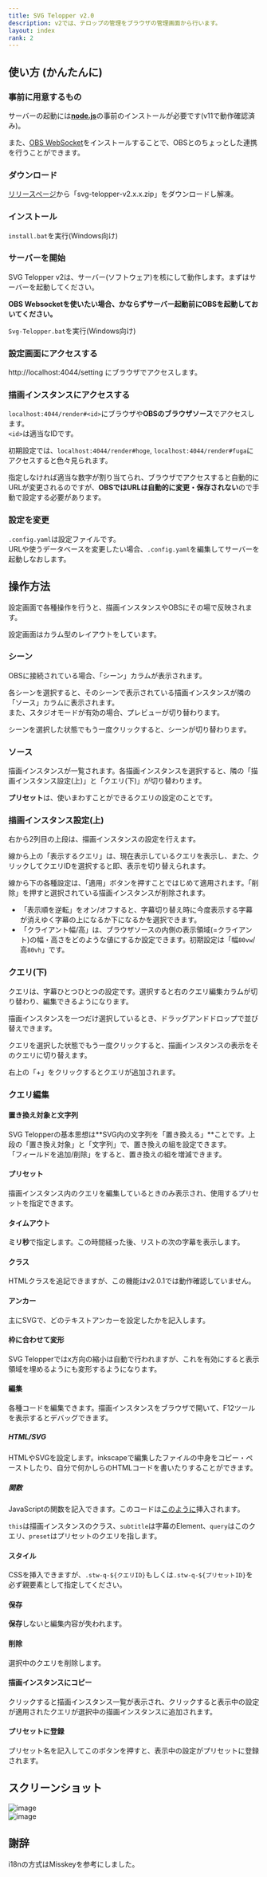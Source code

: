 ```yaml
---
title: SVG Telopper v2.0
description: v2では、テロップの管理をブラウザの管理画面から行います。
layout: index
rank: 2
---
```



## 使い方 (かんたんに)
### 事前に用意するもの
サーバーの起動には[**node.js**](https://nodejs.org/ja/)の事前のインストールが必要です(v11で動作確認済み)。

また、[OBS WebSocket](https://github.com/Palakis/obs-websocket/releases/tag/4.4.0)をインストールすることで、OBSとのちょっとした連携を行うことができます。

### ダウンロード
[リリースページ](https://github.com/tamaina/svg-telopper/releases)から「svg-telopper-v2.x.x.zip」をダウンロードし解凍。

### インストール
`install.bat`を実行(Windows向け)

### サーバーを開始
SVG Telopper v2は、サーバー(ソフトウェア)を核にして動作します。まずはサーバーを起動してください。

**OBS Websocketを使いたい場合、かならずサーバー起動前にOBSを起動しておいてください。**

`Svg-Telopper.bat`を実行(Windows向け)

### 設定画面にアクセスする
http://localhost:4044/setting にブラウザでアクセスします。

### 描画インスタンスにアクセスする
`localhost:4044/render#<id>`にブラウザや**OBSのブラウザソース**でアクセスします。  
`<id>`は適当なIDです。

初期設定では、`localhost:4044/render#hoge`, `localhost:4044/render#fuga`にアクセスすると色々見られます。

指定しなければ適当な数字が割り当てられ、ブラウザでアクセスすると自動的にURLが変更されるのですが、**OBSではURLは自動的に変更・保存されない**ので手動で設定する必要があります。

### 設定を変更
`.config.yaml`は設定ファイルです。  
URLや使うデータベースを変更したい場合、`.config.yaml`を編集してサーバーを起動しなおします。

## 操作方法
設定画面で各種操作を行うと、描画インスタンスやOBSにその場で反映されます。

設定画面はカラム型のレイアウトをしています。

### シーン
OBSに接続されている場合、「シーン」カラムが表示されます。

各シーンを選択すると、そのシーンで表示されている描画インスタンスが隣の「ソース」カラムに表示されます。  
また、スタジオモードが有効の場合、プレビューが切り替わります。

シーンを選択した状態でもう一度クリックすると、シーンが切り替わります。

### ソース
描画インスタンスが一覧されます。各描画インスタンスを選択すると、隣の「描画インスタンス設定(上)」と「クエリ(下)」が切り替わります。

**プリセット**は、使いまわすことができるクエリの設定のことです。

### 描画インスタンス設定(上)
右から2列目の上段は、描画インスタンスの設定を行えます。

線から上の「表示するクエリ」は、現在表示しているクエリを表示し、また、クリックしてクエリIDを選択すると即、表示を切り替えられます。

線から下の各種設定は、「適用」ボタンを押すことではじめて適用されます。「削除」を押すと選択されている描画インスタンスが削除されます。

- 「表示順を逆転」をオン/オフすると、字幕切り替え時に今度表示する字幕が消えゆく字幕の上になるか下になるかを選択できます。
- 「クライアント幅/高」は、ブラウザソースの内側の表示領域(=クライアント)の幅・高さをどのような値にするか設定できます。初期設定は「幅`80vw`/高`80vh`」です。

### クエリ(下)
クエリは、字幕ひとつひとつの設定です。選択すると右のクエリ編集カラムが切り替わり、編集できるようになります。

描画インスタンスを一つだけ選択しているとき、ドラッグアンドドロップで並び替えできます。

クエリを選択した状態でもう一度クリックすると、描画インスタンスの表示をそのクエリに切り替えます。

右上の「+」をクリックするとクエリが追加されます。

### クエリ編集
#### 置き換え対象と文字列
SVG Telopperの基本思想は**SVG内の文字列を「置き換える」**ことです。上段の「置き換え対象」と「文字列」で、置き換えの組を設定できます。  
「フィールドを追加/削除」をすると、置き換えの組を増減できます。

#### プリセット
描画インスタンス内のクエリを編集しているときのみ表示され、使用するプリセットを指定できます。

#### タイムアウト
**ミリ秒**で指定します。この時間経った後、リストの次の字幕を表示します。

#### クラス
HTMLクラスを追記できますが、この機能はv2.0.1では動作確認していません。

#### アンカー
主にSVGで、どのテキストアンカーを設定したかを記入します。

#### 枠に合わせて変形
SVG Telopperではx方向の縮小は自動で行われますが、これを有効にすると表示領域を埋めるようにも変形するようになります。

#### 編集
各種コードを編集できます。描画インスタンスをブラウザで開いて、F12ツールを表示するとデバッグできます。

##### HTML/SVG
HTMLやSVGを設定します。inkscapeで編集したファイルの中身をコピー・ペーストしたり、自分で何かしらのHTMLコードを書いたりすることができます。

##### 関数
JavaScriptの関数を記入できます。このコードは[このように](https://github.com/tamaina/svg-telopper/blob/master/src/clients/scripts/stw.ts#L308-L311)挿入されます。

`this`は描画インスタンスのクラス、`subtitle`は字幕のElement、`query`はこのクエリ、`preset`はプリセットのクエリを指します。

#### スタイル
CSSを挿入できますが、`.stw-q-${クエリID}`もしくは`.stw-q-${プリセットID}`を必ず親要素として指定してください。

#### 保存
**保存**しないと編集内容が失われます。

#### 削除
選択中のクエリを削除します。

#### 描画インスタンスにコピー
クリックすると描画インスタンス一覧が表示され、クリックすると表示中の設定が適用されたクエリが選択中の描画インスタンスに追加されます。

#### プリセットに登録
プリセット名を記入してこのボタンを押すと、表示中の設定がプリセットに登録されます。

## スクリーンショット
![image](https://user-images.githubusercontent.com/7973572/53215085-71918c80-3692-11e9-8b21-64c95441897c.png)  
![image](https://user-images.githubusercontent.com/7973572/53215150-adc4ed00-3692-11e9-9ff0-a03f2925fdad.png)

## 謝辞
i18nの方式はMisskeyを参考にしました。
